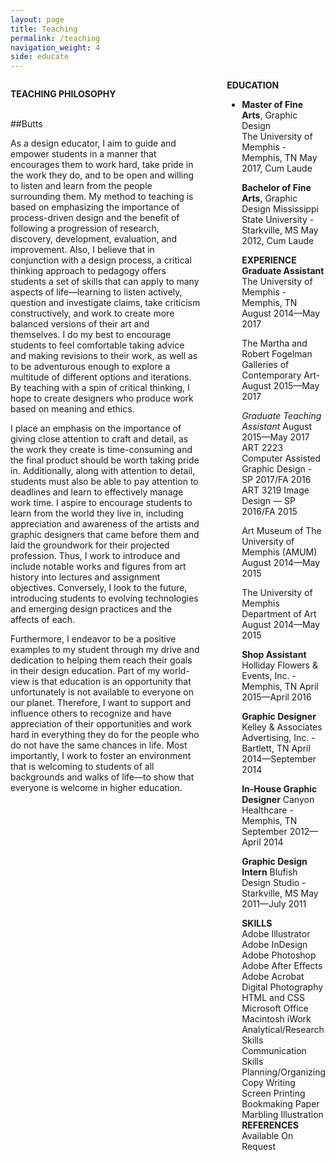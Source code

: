 ```yaml
---
layout: page
title: Teaching
permalink: /teaching
navigation_weight: 4
side: educate
---
```



<div class="columns">
<div class="left-column">
<p>
<div class="teaching-header"><b>TEACHING PHILOSOPHY</b></div><br>

##Butts

As a design educator, I aim to guide and empower students in a manner that encourages them to work hard, take pride in the work they do, and to be open and willing to listen and learn from the people surrounding them. My method to teaching is based on emphasizing the importance of process-driven design and the benefit of following a progression of research, discovery, development, evaluation, and improvement. Also, I believe that in conjunction with a design process, a critical thinking approach to pedagogy offers students a set of skills that can apply to many aspects of life—learning to listen actively, question and investigate claims, take criticism constructively, and work to create more balanced versions of their art and themselves. I do my best to encourage students to feel comfortable taking advice and making revisions to their work, as well as to be adventurous enough to explore a multitude of different options and iterations. By teaching with a spin of critical thinking, I hope to create designers who produce work based on meaning and ethics.  

I place an emphasis on the importance of giving close attention to craft and detail, as the work they create is time-consuming and the final product should be worth taking pride in. Additionally, along with attention to detail, students must also be able to pay attention to deadlines and learn to effectively manage work time. I aspire to encourage students to learn from the world they live in, including appreciation and awareness of the artists and graphic designers that came before them and laid the groundwork for their projected profession. Thus, I work to introduce and include notable works and figures from art history into lectures and assignment objectives. Conversely, I look to the future, introducing students to evolving technologies and emerging design practices and the affects of each.

Furthermore, I endeavor to be a positive examples to my student through my drive and dedication to helping them reach their goals in their design education. Part of my world-view is that education is an opportunity that unfortunately is not available to everyone on our planet. Therefore, I want to support and influence others to recognize and have appreciation of their opportunities and work hard in everything they do for the people who do not have the same chances in life. Most importantly, I work to foster an environment that is welcoming to students of all backgrounds and walks of life—to show that everyone is welcome in higher education.
</p>
</div>

<p>
<div class="right-column">
<div class="teaching-header"><b>EDUCATION</b></div>
<ul>
<li><b>Master of Fine Arts</b>, Graphic Design</li>
The University of Memphis - Memphis, TN
May 2017, Cum Laude

<b>Bachelor of Fine Arts</b>, Graphic Design
Mississippi State University - Starkville, MS
May 2012, Cum Laude

<div class="teaching-header"><b>EXPERIENCE</b></div>
<b>Graduate Assistant</b>
The University of Memphis - Memphis, TN
August 2014—May 2017

The Martha and Robert Fogelman Galleries of Contemporary Art­
August 2015—May 2017

<i>Graduate Teaching Assistant</i>
August 2015—May 2017
ART 2223 Computer Assisted Graphic Design - SP 2017/FA 2016
ART 3219 Image Design — SP 2016/FA 2015

Art Museum of The University of Memphis (AMUM)
August 2014—May 2015

The University of Memphis Department of Art
August 2014—May 2015

<b>Shop Assistant</b>
Holliday Flowers & Events, Inc. - Memphis, TN
April 2015—April 2016

<b>Graphic Designer</b>
Kelley & Associates Advertising, Inc. - Bartlett, TN
April 2014—September 2014

<b>In-House Graphic Designer</b>
Canyon Healthcare - Memphis, TN
September 2012—April 2014

<b>Graphic Design Intern</b>
Blufish Design Studio - Starkville, MS
May 2011—July 2011

<div class="teaching-header"><b>SKILLS</b></div>
Adobe Illustrator
Adobe InDesign
Adobe Photoshop
Adobe After Effects
Adobe Acrobat
Digital Photography
HTML and CSS
Microsoft Office
Macintosh iWork
Analytical/Research Skills
Communication Skills
Planning/Organizing
Copy Writing
Screen Printing
Bookmaking
Paper Marbling
Illustration

<div class="teaching-header"><b>REFERENCES</b></div>
Available On Request

</p>
</div>
</div>
